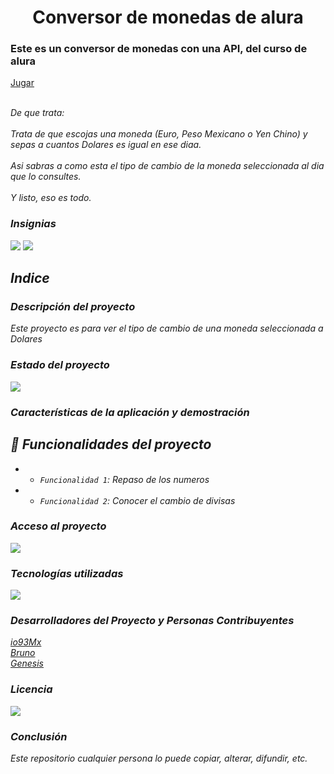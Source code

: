

<h1 align='center'>Conversor de monedas de alura</h1>

<h3>Este es un conversor de monedas con una API, del curso de alura</h3> <a href="">Jugar</a><br><br>

<em>De que trata:<em><br><br>Trata de que escojas una moneda (Euro, Peso Mexicano o Yen Chino) y sepas a cuantos Dolares es igual en ese diaa.<br><br>Asi sabras a como esta el tipo de cambio de la moneda seleccionada al dia que lo consultes.<br><br>Y listo, eso es todo. 

<h3> Insignias </h3>
<em align="left">
   <img src="https://img.shields.io/badge/STATUS-EN%20FUNCIONAMIENTO-green">
   </em>
<em align="center">
   <img src="https://img.shields.io/badge/STATUS-OPEN%20SOURCE-yellow">
   </em>

<!--Imagen-de-portada -->

<h2> Indice </h2>
   
<h3>Descripción del proyecto </h3> <!--descripción-del-proyecto-->
<p>  Este proyecto es para ver el tipo de cambio de una moneda seleccionada a Dolares</p>

<h3> Estado del proyecto </h3>
<em align="center">
   <img src="https://img.shields.io/badge/STATUS-SE%20PUEDE%20MEJORAR-blue">
   </em>

<h3>Características de la aplicación y demostración</h3>

## :hammer: Funcionalidades del proyecto

- - `Funcionalidad 1`: Repaso de los numeros
- - `Funcionalidad 2`: Conocer el cambio de divisas
<!--
- - `Funcionalidad 3`: Practica de logica
- - `Funcionalidad 4`: Entretenimiento 
-->

<h3> Acceso al proyecto </h3>

<em align="center">
   <img src="https://img.shields.io/badge/STATUS-GIT%20HUB%20io93Mx-blue">
   </em>

<!--
<p align="center">
:construction: Proyecto de codigo abierto :construction:
</p>
-->

<h3> Tecnologías utilizadas </h3>

<em align="center">
   <img src="https://img.shields.io/badge/BUILT%20IN-Java%20API%20-red">
   </em>

<h3> Desarrolladores del Proyecto y Personas Contribuyentes </h3>

<a href="https://github.com/io93Mx">io93Mx</a><br>
<a href="https://github.com/ljcl79">Bruno</a><br>
<a href="https://github.com/christianpva">Genesis</a><br>
<!--
<a href="https://github.com/Ellen-code">Ellen Pimentel</a>
-->


<!--
| [<img src="https://avatars.githubusercontent.com/u/37356058?v=4" width=115><br><sub>Camila Fernanda Alves</sub>](https://github.com/camilafernanda) |  [<img src="https://avatars.githubusercontent.com/u/71970858?v=4" width=115><br><sub>Ellen Pimentel</sub>]([https://github.com/guilhermeonrails](https://github.com/ellenpimentel)) |  [<img src="https://avatars.githubusercontent.com/u/91544872?v=4" width=115><br><sub>Génesys Rondón</sub>](https://github.com/genesysaluralatam) |
| :---: | :---: | :---: |
-->

<h3> Licencia </h3>

<em align="left">
   <img src="https://img.shields.io/badge/LICENSE-CREATIVE%20COMMONS%20LICENSED-green">
   </em>

<h3> Conclusión </h3>

Este repositorio cualquier persona lo puede copiar, alterar, difundir, etc. 
